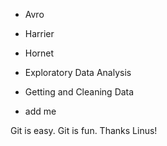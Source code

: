 * Avro
* Harrier
* Hornet

* Exploratory Data Analysis
* Getting and Cleaning Data
* add me

Git is easy. Git is fun. Thanks Linus!
